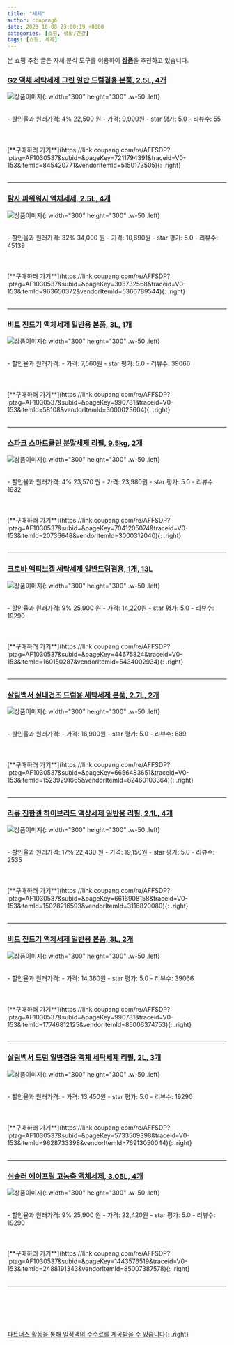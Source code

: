 ```yaml
---
title: "세제"
author: coupang6
date: 2023-10-08 23:00:19 +0800
categories: [쇼핑, 생활/건강]
tags: [쇼핑, 세제]
---
```


본 쇼핑 추천 글은 자체 분석 도구를 이용하여 [**상품**](https://link.coupang.com/a/bao1ui)을 추천하고 있습니다.

### [G2 액체 세탁세제 그린 일반 드럼겸용 본품, 2.5L, 4개](https://link.coupang.com/re/AFFSDP?lptag=AF1030537&subid=&pageKey=7211794391&traceid=V0-153&itemId=845420771&vendorItemId=5150173505)

![상품이미지](https://thumbnail8.coupangcdn.com/thumbnails/remote/230x230ex/image/retail/images/7804492587925133-c14539a6-85db-4d61-a40f-2f8bad0b21ec.jpg){: width="300" height="300" .w-50 .left}


<br>
- 할인율과 원래가격: 4%  22,500   원
- 가격: 9,900원
- star 평가: 5.0
- 리뷰수: 55
<br>
<br>
<br>
<br>
[**구매하러 가기**](https://link.coupang.com/re/AFFSDP?lptag=AF1030537&subid=&pageKey=7211794391&traceid=V0-153&itemId=845420771&vendorItemId=5150173505){: .right}
<br>
<br>

---

### [탐사 파워워시 액체세제, 2.5L, 4개](https://link.coupang.com/re/AFFSDP?lptag=AF1030537&subid=&pageKey=305732568&traceid=V0-153&itemId=963650372&vendorItemId=5366789544)

![상품이미지](https://thumbnail9.coupangcdn.com/thumbnails/remote/230x230ex/image/retail/images/4998448764403541-5c6f046c-682f-4601-aa55-e411f3c03e5b.jpg){: width="300" height="300" .w-50 .left}


<br>
- 할인율과 원래가격: 32%  34,000   원
- 가격: 10,690원
- star 평가: 5.0
- 리뷰수: 45139
<br>
<br>
<br>
<br>
[**구매하러 가기**](https://link.coupang.com/re/AFFSDP?lptag=AF1030537&subid=&pageKey=305732568&traceid=V0-153&itemId=963650372&vendorItemId=5366789544){: .right}
<br>
<br>

---

### [비트 진드기 액체세제 일반용 본품, 3L, 1개](https://link.coupang.com/re/AFFSDP?lptag=AF1030537&subid=&pageKey=990781&traceid=V0-153&itemId=58108&vendorItemId=3000023604)

![상품이미지](https://thumbnail10.coupangcdn.com/thumbnails/remote/230x230ex/image/retail/images/8482664753850060-ca189cdc-c012-4355-8e7e-f52d2303f083.jpg){: width="300" height="300" .w-50 .left}


<br>
- 할인율과 원래가격: 
- 가격: 7,560원
- star 평가: 5.0
- 리뷰수: 39066
<br>
<br>
<br>
<br>
[**구매하러 가기**](https://link.coupang.com/re/AFFSDP?lptag=AF1030537&subid=&pageKey=990781&traceid=V0-153&itemId=58108&vendorItemId=3000023604){: .right}
<br>
<br>

---

### [스파크 스마트클린 분말세제 리필, 9.5kg, 2개](https://link.coupang.com/re/AFFSDP?lptag=AF1030537&subid=&pageKey=7041205074&traceid=V0-153&itemId=20736648&vendorItemId=3000312040)

![상품이미지](https://thumbnail9.coupangcdn.com/thumbnails/remote/230x230ex/image/retail/images/1058183446150368-91edf2f7-ca8a-4c5d-8e26-ebd1203e8c09.jpg){: width="300" height="300" .w-50 .left}


<br>
- 할인율과 원래가격: 4%  23,570   원
- 가격: 23,980원
- star 평가: 5.0
- 리뷰수: 1932
<br>
<br>
<br>
<br>
[**구매하러 가기**](https://link.coupang.com/re/AFFSDP?lptag=AF1030537&subid=&pageKey=7041205074&traceid=V0-153&itemId=20736648&vendorItemId=3000312040){: .right}
<br>
<br>

---

### [크로바 액티브겔 세탁세제 일반드럼겸용, 1개, 13L](https://link.coupang.com/re/AFFSDP?lptag=AF1030537&subid=&pageKey=44675824&traceid=V0-153&itemId=160150287&vendorItemId=5434002934)

![상품이미지](https://thumbnail10.coupangcdn.com/thumbnails/remote/230x230ex/image/vendor_inventory/3130/be8e067c9539d5b76c055b881be508600502ec38b0c19621871432de4734.jpg){: width="300" height="300" .w-50 .left}


<br>
- 할인율과 원래가격: 9%  25,900   원
- 가격: 14,220원
- star 평가: 5.0
- 리뷰수: 19290
<br>
<br>
<br>
<br>
[**구매하러 가기**](https://link.coupang.com/re/AFFSDP?lptag=AF1030537&subid=&pageKey=44675824&traceid=V0-153&itemId=160150287&vendorItemId=5434002934){: .right}
<br>
<br>

---

### [살림백서 실내건조 드럼용 세탁세제 본품, 2.7L, 2개](https://link.coupang.com/re/AFFSDP?lptag=AF1030537&subid=&pageKey=6656483651&traceid=V0-153&itemId=15239291665&vendorItemId=82460103364)

![상품이미지](https://thumbnail6.coupangcdn.com/thumbnails/remote/230x230ex/image/retail/images/482634683577939-0ea79c19-5725-4830-812f-51e894256648.jpg){: width="300" height="300" .w-50 .left}


<br>
- 할인율과 원래가격: 
- 가격: 16,900원
- star 평가: 5.0
- 리뷰수: 889
<br>
<br>
<br>
<br>
[**구매하러 가기**](https://link.coupang.com/re/AFFSDP?lptag=AF1030537&subid=&pageKey=6656483651&traceid=V0-153&itemId=15239291665&vendorItemId=82460103364){: .right}
<br>
<br>

---

### [리큐 진한겔 하이브리드 액상세제 일반용 리필, 2.1L, 4개](https://link.coupang.com/re/AFFSDP?lptag=AF1030537&subid=&pageKey=6616908158&traceid=V0-153&itemId=15028216593&vendorItemId=3116820080)

![상품이미지](https://thumbnail9.coupangcdn.com/thumbnails/remote/230x230ex/image/retail/images/447656385726346-0209db62-925e-4251-9689-2cb708c06775.jpg){: width="300" height="300" .w-50 .left}


<br>
- 할인율과 원래가격: 17%  22,430   원
- 가격: 19,150원
- star 평가: 5.0
- 리뷰수: 2535
<br>
<br>
<br>
<br>
[**구매하러 가기**](https://link.coupang.com/re/AFFSDP?lptag=AF1030537&subid=&pageKey=6616908158&traceid=V0-153&itemId=15028216593&vendorItemId=3116820080){: .right}
<br>
<br>

---

### [비트 진드기 액체세제 일반용 본품, 3L, 2개](https://link.coupang.com/re/AFFSDP?lptag=AF1030537&subid=&pageKey=990781&traceid=V0-153&itemId=17746812125&vendorItemId=85006374753)

![상품이미지](https://thumbnail6.coupangcdn.com/thumbnails/remote/230x230ex/image/retail/images/1147884623277237-ee1d63f3-7ab3-498d-ad7d-2db09ca64fcf.jpg){: width="300" height="300" .w-50 .left}


<br>
- 할인율과 원래가격: 
- 가격: 14,360원
- star 평가: 5.0
- 리뷰수: 39066
<br>
<br>
<br>
<br>
[**구매하러 가기**](https://link.coupang.com/re/AFFSDP?lptag=AF1030537&subid=&pageKey=990781&traceid=V0-153&itemId=17746812125&vendorItemId=85006374753){: .right}
<br>
<br>

---

### [살림백서 드럼 일반겸용 액체 세탁세제 리필, 2L, 3개](https://link.coupang.com/re/AFFSDP?lptag=AF1030537&subid=&pageKey=5733509398&traceid=V0-153&itemId=9628733398&vendorItemId=76913050044)

![상품이미지](https://thumbnail10.coupangcdn.com/thumbnails/remote/230x230ex/image/retail/images/9105142403376258-897ff455-fa34-4de4-9220-de5f91e097c0.jpg){: width="300" height="300" .w-50 .left}


<br>
- 할인율과 원래가격: 
- 가격: 13,450원
- star 평가: 5.0
- 리뷰수: 19290
<br>
<br>
<br>
<br>
[**구매하러 가기**](https://link.coupang.com/re/AFFSDP?lptag=AF1030537&subid=&pageKey=5733509398&traceid=V0-153&itemId=9628733398&vendorItemId=76913050044){: .right}
<br>
<br>

---

### [쉬슬러 에이프릴 고농축 액체세제, 3.05L, 4개](https://link.coupang.com/re/AFFSDP?lptag=AF1030537&subid=&pageKey=1443576519&traceid=V0-153&itemId=2488191343&vendorItemId=85007387578)

![상품이미지](https://thumbnail10.coupangcdn.com/thumbnails/remote/230x230ex/image/retail/images/191301806022854-919949aa-f00c-4b4e-9b39-96e7649e488d.jpg){: width="300" height="300" .w-50 .left}


<br>
- 할인율과 원래가격: 9%  25,900   원
- 가격: 22,420원
- star 평가: 5.0
- 리뷰수: 19290
<br>
<br>
<br>
<br>
[**구매하러 가기**](https://link.coupang.com/re/AFFSDP?lptag=AF1030537&subid=&pageKey=1443576519&traceid=V0-153&itemId=2488191343&vendorItemId=85007387578){: .right}
<br>
<br>

---
<br><br><br><br><br> [파트너스 활동을 통해 일정액의 수수료를 제공받을 수 있습니다](https://link.coupang.com/a/bao1ui){: .right}